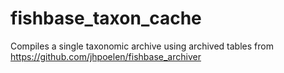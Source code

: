 # fishbase_taxon_cache
Compiles a single taxonomic archive using archived tables from https://github.com/jhpoelen/fishbase_archiver 
